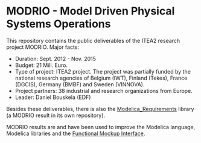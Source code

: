 # MODRIO - Model Driven Physical Systems Operations

This repository contains the public deliverables of the ITEA2 research
project MODRIO. Major facts:

- Duration: Sept. 2012 - Nov. 2015
- Budget: 21 Mill. Euro.
- Type of project: ITEA2 project. The project was partially funded by the national research agencies of Belgium (IWT), Finland (Tekes), France (DGCIS), Germany (BMBF) and Sweden (VINNOVA). 
- Project partners: 38 industrial and research organizations from Europe.
- Leader: Daniel Bouskela (EDF)

Besides these deliverables, there is also the [Modelica_Requirements](https://github.com/modelica/Modelica_Requirements) library (a MODRIO result in its own repository).

MODRIO results are and have been used to improve the Modelica language, Modelica libraries and the [Functional Mockup Interface](http://fmi-standard.org/).

